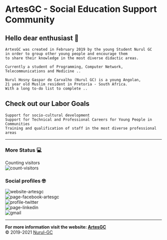
# ArtesGC - Social Education Support Community

## Hello dear enthusiast 👋

    ArtesGC was created in February 2019 by the young Student Nurul GC
    in order to group other young people and encourage them
    to share their knowledge in the most diverse didactic areas.

    Currently a student of Programming, Computer Network, Telecommunications and Medicine ..

    Nurul Hosny Gaspar de Carvalho (Nurul GC) is a young Angolan,
    21 year old Muslim resident in Pretoria - South Africa.
    With a long to-do list to complete ..

## Check out our Labor Goals

    Support for socio-cultural development
    Support for Technical and Professional Careers for Young People in Communities
    Training and qualification of staff in the most diverse professional areas

---

### More Status 💻

Counting visitors \
![count-visitors](https://profile-counter.glitch.me/ArtesGC/count.svg)

### Social profiles 🤓

![website-artesgc](https://img.shields.io/badge/-Github-000?style=flat-circle&logo=Github&logoColor=white&link=https://artesgc.home.blog/) \
![page-facebook-artesgc](https://img.shields.io/badge/-facebook-blue?style=flat-circle&logo=Facebook&logoColor=white&link=https://www.facebook.com/artesgc.home.blog/) \
![profile-twitter](https://img.shields.io/badge/-twitter-blue?style=flat-circle&logo=Twitter&logoColor=white&link=https://twitter.com/NurulGC3) \
![page-linkedin](https://img.shields.io/badge/-LinkedIn-blue?style=flat-circle&logo=Linkedin&logoColor=white&link=https://www.linkedin.com/company/artesgc/) \
![gmail](https://img.shields.io/badge/-Gmail-c14438?style=flat-circle&logo=Gmail&logoColor=white&link=mailto:nuruldecarvalho@gmail.com)

---

**For more information visit the website: [ArtesGC](https://artesgc.home.blog)** \
&copy; 2019-2021 [Nurul-GC](https://mailto:nuruldecarvalho@gmail.com)
